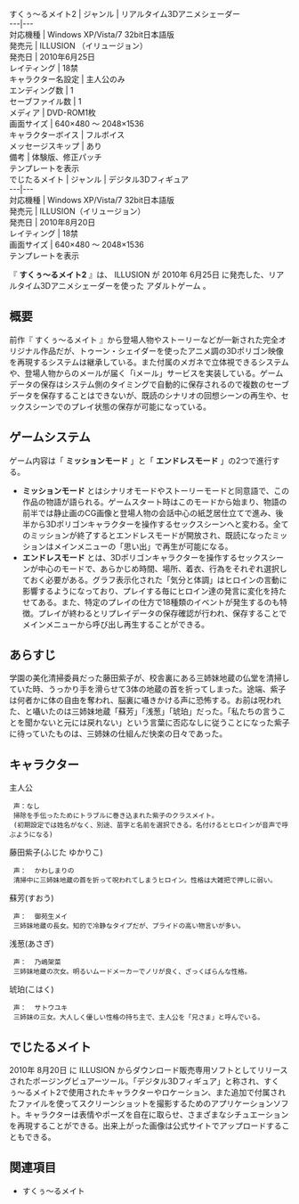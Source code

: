 すくぅ〜るメイト2  |  ジャンル  |  リアルタイム3Dアニメシェーダー   
---|---  
対応機種  |  Windows XP/Vista/7 32bit日本語版   
発売元  |  ILLUSION  （イリュージョン）   
発売日  |  2010年6月25日   
レイティング  |  18禁   
キャラクター名設定  |  主人公のみ   
エンディング数  |  1   
セーブファイル数  |  1   
メディア  |  DVD-ROM1枚   
画面サイズ  |  640×480 ～ 2048×1536   
キャラクターボイス  |  フルボイス   
メッセージスキップ  |  あり   
備考  |  体験版、修正パッチ   
テンプレートを表示  
でじたるメイト  |  ジャンル  |  デジタル3Dフィギュア   
---|---  
対応機種  |  Windows XP/Vista/7 32bit日本語版   
発売元  |  ILLUSION（イリュージョン）   
発売日  |  2010年8月20日   
レイティング  |  18禁   
画面サイズ  |  640×480 ～ 2048×1536   
テンプレートを表示  
  
『 **すくぅ〜るメイト2** 』は、  ILLUSION  が  2010年  6月25日  に発売した、リアルタイム3Dアニメシェーダーを使った
アダルトゲーム  。

##  概要  

前作『  すくぅ〜るメイト
』から登場人物やストーリーなどが一新された完全オリジナル作品だが、トゥーン・シェイダーを使ったアニメ調の3Dポリゴン映像を再現するシステムは継承している。また付属のメガネで立体視できるシステムや、登場人物からのメールが届く「iメール」サービスを実装している。ゲームデータの保存はシステム側のタイミングで自動的に保存されるので複数のセーブデータを保存することはできないが、既読のシナリオの回想シーンの再生や、セックスシーンでのプレイ状態の保存が可能になっている。

##  ゲームシステム  

ゲーム内容は「 **ミッションモード** 」と「 **エンドレスモード** 」の2つで進行する。

  * **ミッションモード** とはシナリオモードやストーリーモードと同意語で、この作品の物語が語られる。ゲームスタート時はこのモードから始まり、物語の前半では静止画のCG画像と登場人物の会話中心の紙芝居仕立てで進み、後半から3Dポリゴンキャラクターを操作するセックスシーンへと変わる。全てのミッションが終了するとエンドレスモードが開放され、既読になったミッションはメインメニューの「思い出」で再生が可能になる。 
  * **エンドレスモード** とは、3Dポリゴンキャラクターを操作するセックスシーンが中心のモードで、あらかじめ時間、場所、着衣、行為をそれぞれ選択しておく必要がある。グラフ表示化された「気分と体調」はヒロインの言動に影響するようになっており、プレイする毎にヒロイン達の発言に変化を持たせてある。また、特定のプレイの仕方で18種類のイベントが発生するのも特徴。プレイが終わるとリプレイデータの保存確認が行われ、保存することでメインメニューから呼び出し再生することができる。 

##  あらすじ  

学園の美化清掃委員だった藤田紫子が、校舎裏にある三姉妹地蔵の仏堂を清掃していた時、うっかり手を滑らせて3体の地蔵の首を折ってしまった。途端、紫子は何者かに体の自由を奪われ、脳裏に囁きかける声に恐怖する。お前は呪われた、と囁いたのは三姉妹地蔵「蘇芳」「浅葱」「琥珀」だった。「私たちの言うことを聞かないと元には戻れない」という言葉に否応なしに従うことになった紫子に待っていたものは、三姉妹の仕組んだ快楽の日々であった。

##  キャラクター  

主人公

     声：なし 
     掃除を手伝ったためにトラブルに巻き込まれた紫子のクラスメイト。 
     (初期設定では姓名がなく、別途、苗字と名前を選択できる。名付けるとヒロインが音声で呼ぶようになる) 
藤田紫子(ふじた ゆかりこ)

     声：  かわしまりの 
     清掃中に三姉妹地蔵の首を折って呪われてしまうヒロイン。性格は大雑把で押しに弱い。 
蘇芳(すおう)

     声：  御苑生メイ 
     三姉妹地蔵の長女。知的で冷静なタイプだが、プライドの高い物言いが多い。 
浅葱(あさぎ)

     声：  乃嶋架菜 
     三姉妹地蔵の次女。明るいムードメーカーでノリが良く、ざっくばらんな性格。 
琥珀(こはく)

     声：  サトウユキ 
     三姉妹の三女。大人しく優しい性格の持ち主で、主人公を「兄さま」と呼んでいる。 

##  でじたるメイト  

2010年  8月20日  に  ILLUSION
からダウンロード販売専用ソフトとしてリリースされたポージングビュアーツール。「デジタル3Dフィギュア」と称され、すくぅ〜るメイト2で使用されたキャラクターやロケーション、また追加で付属されたファイルを使ってスクリーンショットを撮影するためのアプリケーションソフト。キャラクターは表情やポーズを自在に取らせ、さまざまなシチュエーションを再現することができる。出来上がった画像は公式サイトでアップロードすることもできる。

##  関連項目  

  * すくぅ〜るメイト 

